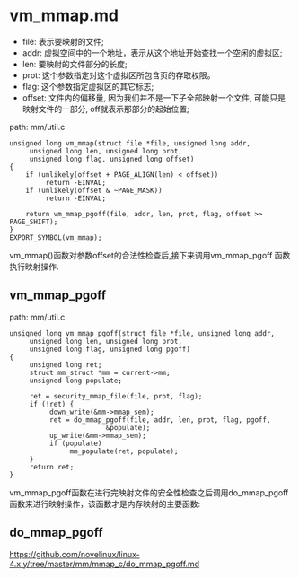 vm_mmap.md
========================================

* file: 表示要映射的文件;
* addr: 虚拟空间中的一个地址，表示从这个地址开始查找一个空闲的虚拟区;
* len: 要映射的文件部分的长度;
* prot: 这个参数指定对这个虚拟区所包含页的存取权限。
* flag: 这个参数指定虚拟区的其它标志;
* offset: 文件内的偏移量, 因为我们并不是一下子全部映射一个文件,
          可能只是映射文件的一部分, off就表示那部分的起始位置;

path: mm/util.c
```
unsigned long vm_mmap(struct file *file, unsigned long addr,
     unsigned long len, unsigned long prot,
     unsigned long flag, unsigned long offset)
{
    if (unlikely(offset + PAGE_ALIGN(len) < offset))
         return -EINVAL;
    if (unlikely(offset & ~PAGE_MASK))
         return -EINVAL;

    return vm_mmap_pgoff(file, addr, len, prot, flag, offset >> PAGE_SHIFT);
}
EXPORT_SYMBOL(vm_mmap);
```

vm_mmap()函数对参数offset的合法性检查后,接下来调用vm_mmap_pgoff
函数执行映射操作.

vm_mmap_pgoff
----------------------------------------

path: mm/util.c
```
unsigned long vm_mmap_pgoff(struct file *file, unsigned long addr,
     unsigned long len, unsigned long prot,
     unsigned long flag, unsigned long pgoff)
{
     unsigned long ret;
     struct mm_struct *mm = current->mm;
     unsigned long populate;

     ret = security_mmap_file(file, prot, flag);
     if (!ret) {
          down_write(&mm->mmap_sem);
          ret = do_mmap_pgoff(file, addr, len, prot, flag, pgoff,
                        &populate);
          up_write(&mm->mmap_sem);
          if (populate)
               mm_populate(ret, populate);
     }
     return ret;
}
```

vm_mmap_pgoff函数在进行完映射文件的安全性检查之后调用do_mmap_pgoff
函数来进行映射操作，该函数才是内存映射的主要函数:

do_mmap_pgoff
----------------------------------------

https://github.com/novelinux/linux-4.x.y/tree/master/mm/mmap_c/do_mmap_pgoff.md
